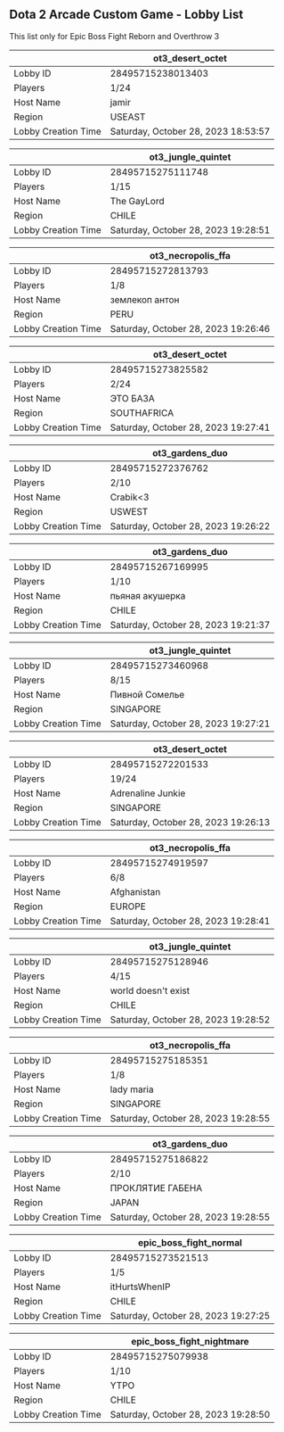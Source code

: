 ## Dota 2 Arcade Custom Game - Lobby List

This list only for Epic Boss Fight Reborn and Overthrow 3

|  | ot3_desert_octet |
| ------ | ------ |
| Lobby ID | 28495715238013403 |
| Players | 1/24 |
| Host Name | jamir |
| Region | USEAST |
| Lobby Creation Time | Saturday, October 28, 2023 18:53:57 |


|  | ot3_jungle_quintet |
| ------ | ------ |
| Lobby ID | 28495715275111748 |
| Players | 1/15 |
| Host Name | The GayLord |
| Region | CHILE |
| Lobby Creation Time | Saturday, October 28, 2023 19:28:51 |


|  | ot3_necropolis_ffa |
| ------ | ------ |
| Lobby ID | 28495715272813793 |
| Players | 1/8 |
| Host Name | землекоп антон |
| Region | PERU |
| Lobby Creation Time | Saturday, October 28, 2023 19:26:46 |


|  | ot3_desert_octet |
| ------ | ------ |
| Lobby ID | 28495715273825582 |
| Players | 2/24 |
| Host Name | ЭТО БАЗА |
| Region | SOUTHAFRICA |
| Lobby Creation Time | Saturday, October 28, 2023 19:27:41 |


|  | ot3_gardens_duo |
| ------ | ------ |
| Lobby ID | 28495715272376762 |
| Players | 2/10 |
| Host Name | Crabik<3 |
| Region | USWEST |
| Lobby Creation Time | Saturday, October 28, 2023 19:26:22 |


|  | ot3_gardens_duo |
| ------ | ------ |
| Lobby ID | 28495715267169995 |
| Players | 1/10 |
| Host Name | пьяная акушерка |
| Region | CHILE |
| Lobby Creation Time | Saturday, October 28, 2023 19:21:37 |


|  | ot3_jungle_quintet |
| ------ | ------ |
| Lobby ID | 28495715273460968 |
| Players | 8/15 |
| Host Name | Пивной Сомелье |
| Region | SINGAPORE |
| Lobby Creation Time | Saturday, October 28, 2023 19:27:21 |


|  | ot3_desert_octet |
| ------ | ------ |
| Lobby ID | 28495715272201533 |
| Players | 19/24 |
| Host Name | Adrenaline Junkie |
| Region | SINGAPORE |
| Lobby Creation Time | Saturday, October 28, 2023 19:26:13 |


|  | ot3_necropolis_ffa |
| ------ | ------ |
| Lobby ID | 28495715274919597 |
| Players | 6/8 |
| Host Name | Afghanistan |
| Region | EUROPE |
| Lobby Creation Time | Saturday, October 28, 2023 19:28:41 |


|  | ot3_jungle_quintet |
| ------ | ------ |
| Lobby ID | 28495715275128946 |
| Players | 4/15 |
| Host Name | world doesn't exist |
| Region | CHILE |
| Lobby Creation Time | Saturday, October 28, 2023 19:28:52 |


|  | ot3_necropolis_ffa |
| ------ | ------ |
| Lobby ID | 28495715275185351 |
| Players | 1/8 |
| Host Name | lady maria |
| Region | SINGAPORE |
| Lobby Creation Time | Saturday, October 28, 2023 19:28:55 |


|  | ot3_gardens_duo |
| ------ | ------ |
| Lobby ID | 28495715275186822 |
| Players | 2/10 |
| Host Name | ПРОКЛЯТИЕ ГАБЕНА |
| Region | JAPAN |
| Lobby Creation Time | Saturday, October 28, 2023 19:28:55 |


|  | epic_boss_fight_normal |
| ------ | ------ |
| Lobby ID | 28495715273521513 |
| Players | 1/5 |
| Host Name | itHurtsWhenIP |
| Region | CHILE |
| Lobby Creation Time | Saturday, October 28, 2023 19:27:25 |


|  | epic_boss_fight_nightmare |
| ------ | ------ |
| Lobby ID | 28495715275079938 |
| Players | 1/10 |
| Host Name | YTPO |
| Region | CHILE |
| Lobby Creation Time | Saturday, October 28, 2023 19:28:50 |


